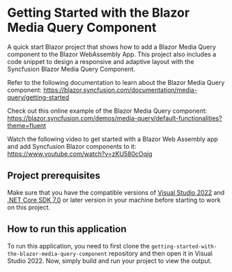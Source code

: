 # Getting Started with the Blazor Media Query Component

A quick start Blazor project that shows how to add a Blazor Media Query component to the Blazor WebAssembly App. This project also includes a code snippet to design a responsive and adaptive layout with the Syncfusion Blazor Media Query Component. 
 
Refer to the following documentation to learn about the Blazor Media Query component: 
https://blazor.syncfusion.com/documentation/media-query/getting-started

Check out this online example of the Blazor Media Query component:
https://blazor.syncfusion.com/demos/media-query/default-functionalities?theme=fluent

Watch the following video to get started with a Blazor Web Assembly app and add Syncfusion Blazor components to it:
https://www.youtube.com/watch?v=zKU580cOqjg

## Project prerequisites
Make sure that you have the compatible versions of [Visual Studio 2022](https://visualstudio.microsoft.com/downloads/ ) and [.NET Core SDK 7.0](https://dotnet.microsoft.com/en-us/download/dotnet/7.0) or later version in your machine before starting to work on this project.

## How to run this application
To run this application, you need to first clone the `getting-started-with-the-blazor-media-query-component` repository and then open it in Visual Studio 2022. Now, simply build and run your project to view the output.
